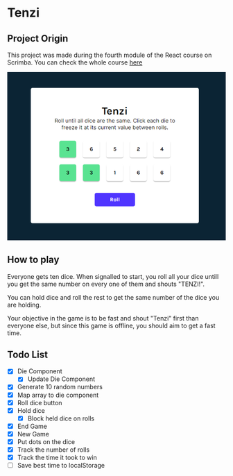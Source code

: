 # Tenzi

## Project Origin
This project was made during the fourth module of the React course on Scrimba.
You can check the whole course [here](https://scrimba.com/learn/learnreact)
<div align="center">
    <img src="./src//images/tenzi.png" alt="Project screenshot">
</div>

## How to play
Everyone gets ten dice. When signalled to start, you roll all your dice untill you get the same number on every one of them and shouts "TENZI!".

You can hold dice and roll the rest to get the same number of the dice you are holding.

Your objective in the game is to be fast and shout "Tenzi" first than everyone else, but since this game is offline, you should aim to get a fast time.

## Todo List

- [x] Die Component
    - [x] Update Die Component
- [x] Generate 10 random numbers
- [x] Map array to die component
- [x] Roll dice button
- [x] Hold dice
    - [x] Block held dice on rolls
- [x] End Game
- [x] New Game
- [x] Put dots on the dice
- [x] Track the number of rolls
- [x] Track the time it took to win
- [ ] Save best time to localStorage